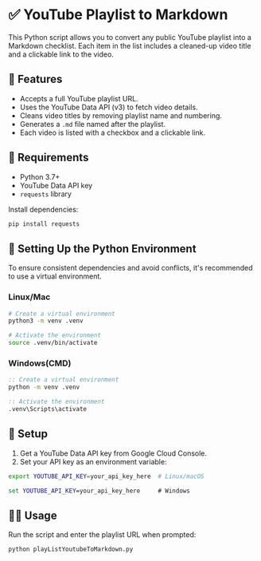 # ✅ YouTube Playlist to Markdown

This Python script allows you to convert any public YouTube playlist into a Markdown checklist. Each item in the list includes a cleaned-up video title and a clickable link to the video.

## 📌 Features

- Accepts a full YouTube playlist URL.
- Uses the YouTube Data API (v3) to fetch video details.
- Cleans video titles by removing playlist name and numbering.
- Generates a `.md` file named after the playlist.
- Each video is listed with a checkbox and a clickable link.

## 🚀 Requirements

- Python 3.7+
- YouTube Data API key
- `requests` library

Install dependencies:

```bash
pip install requests
```
## 🐍 Setting Up the Python Environment
To ensure consistent dependencies and avoid conflicts, it's recommended to use a virtual environment.

### Linux/Mac

```bash
# Create a virtual environment
python3 -m venv .venv

# Activate the environment
source .venv/bin/activate

```

### Windows(CMD)

```cmd
:: Create a virtual environment
python -m venv .venv

:: Activate the environment
.venv\Scripts\activate

```

## 🔑 Setup
1. Get a YouTube Data API key from Google Cloud Console.
2. Set your API key as an environment variable:

```bash
export YOUTUBE_API_KEY=your_api_key_here  # Linux/macOS
```

```cmd
set YOUTUBE_API_KEY=your_api_key_here     # Windows
```
## 🧑‍💻 Usage

 Run the script and enter the playlist URL when prompted:

```bash
python playListYoutubeToMarkdown.py
```




